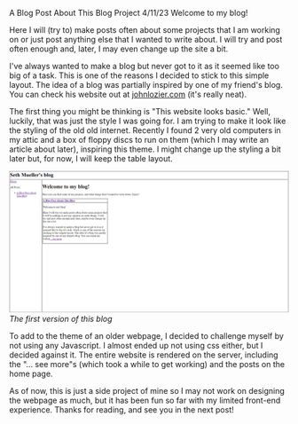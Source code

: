 A Blog Post About This Blog
Project
4/11/23
Welcome to my blog! 

Here I will (try to) make posts often about some projects that I am working on or just post anything else that I wanted to write about. I will try and post often enough and, later, I may even change up the site a bit.

I've always wanted to make a blog but never got to it as it seemed like too big of a task. This is one of the reasons I decided to stick to this simple layout. The idea of a blog was partially inspired by one of my friend's blog. You can check his website out at <a href="https://www.johnlozier.com/" target="_blank">johnlozier.com</a> (it's really neat). 

The first thing you might be thinking is "This website looks basic." Well, luckily,  that was just the style I was going for. I am trying to make it look like the styling of the old old internet. Recently I found 2 very old computers in my attic and a box of floppy discs to run on them (which I may write an article about later), inspiring this theme. I might change up the styling a bit later but, for now, I will keep the table layout.

![First version of the blog](../static/first_blog.png "First version of the blog")
_The first version of this blog_

To add to the theme of an older webpage, I decided to challenge myself by not using any Javascript. I almost ended up not using css either, but I decided against it. The entire website is rendered on the server, including the "... see more"s (which took a while to get working) and the posts on the home page.

As of now, this is just a side project of mine so I may not work on designing the webpage as much, but it has been fun so far with my limited front-end experience. Thanks for reading, and see you in the next post!